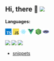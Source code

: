## Hi, there 🥳 <img height="20" src="https://visitor-badge.glitch.me/badge?page_id=keidarcy">


**Languages:**

<code><img height="20" src="https://raw.githubusercontent.com/github/explore/80688e429a7d4ef2fca1e82350fe8e3517d3494d/topics/typescript/typescript.png"></code>
<code><img height="20" src="https://raw.githubusercontent.com/github/explore/80688e429a7d4ef2fca1e82350fe8e3517d3494d/topics/javascript/javascript.png"></code>
<code><img height="20" src="https://raw.githubusercontent.com/github/explore/80688e429a7d4ef2fca1e82350fe8e3517d3494d/topics/react/react.png"></code>
<code><img height="20" src="https://raw.githubusercontent.com/github/explore/80688e429a7d4ef2fca1e82350fe8e3517d3494d/topics/vue/vue.png"></code>
<code><img height="20" src="https://raw.githubusercontent.com/github/explore/80688e429a7d4ef2fca1e82350fe8e3517d3494d/topics/nodejs/nodejs.png"></code>
<code><img height="20" src="https://raw.githubusercontent.com/github/explore/80688e429a7d4ef2fca1e82350fe8e3517d3494d/topics/php/php.png"></code> 

<div class="half">
  <a href="https://github.com/keidarcy"><img src="https://github-readme-stats-5m5hbaq6k-xyyolab.vercel.app/api?username=keidarcy&title_color=1abc9c&icon_color=1abc9c&text_color=798795&bg_color=2c3e50"></img></a>
  <a href="https://github.com/keidarcy"><img src="https://github-readme-stats-5m5hbaq6k-xyyolab.vercel.app/api/top-langs/?username=keidarcy&hide=liquid,html&title_color=1abc9c&icon_color=1abc9c&text_color=798795&bg_color=2c3e50" height="195"></img></a>
  <a href="https://github.com/keidarcy"><img src="https://i.giphy.com/media/oFI7FttD0iC8V2Iqmy/giphy.webp" height="195"></img></a> 
</div>

- [snippets](https://keidarcy.github.io/snippets)
